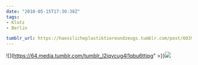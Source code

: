 ```yaml
---
date: "2010-05-15T17:30:38Z"
tags:
- Klotz
- Berlin

tumblr_url: https://haesslicheplastiktiereundzeugs.tumblr.com/post/603970027
---
```

![](https://64.media.tumblr.com/tumblr_l2iqvcug4l1qbu6ttjpg" >}}![](https://64.media.tumblr.com/tumblr_l2iqvolO931qbu6tt.jpg)

